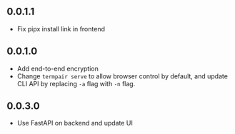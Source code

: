 ## 0.0.1.1

* Fix pipx install link in frontend

## 0.0.1.0

* Add end-to-end encryption
* Change `termpair serve` to allow browser control by default, and update CLI API by replacing `-a` flag with `-n` flag.

## 0.0.3.0

* Use FastAPI on backend and update UI
